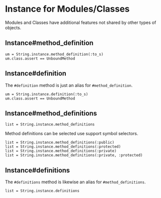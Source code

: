 # Instance for Modules/Classes

Modules and Classes have additional features not shared by other 
types of objects.

## Instance#method_definition

    um = String.instance.method_definition(:to_s)
    um.class.assert == UnboundMethod

## Instance#definition

The `#definition` method is just an alias for `#method_definition`.

    um = String.instance.definition(:to_s)
    um.class.assert == UnboundMethod

## Instance#method_definitions

    list = String.instance.method_definitions

Method definitions can be selected use support symbol selectors.

    list = String.instance.method_definitions(:public)
    list = String.instance.method_definitions(:protected)
    list = String.instance.method_definitions(:private)
    list = String.instance.method_definitions(:private, :protected)

## Instance#definitions

The `#definitions` method is likewise an alias for `#method_definitions`.

    list = String.instance.definitions

